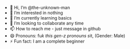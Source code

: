 - 👋 Hi, I’m @the-unknown-man
- 👀 I’m interested in nothing
- 🌱 I’m currently learning basics
- 💞️ I’m looking to collaborate any time
- 📫 How to reach me - just message in github
- 😄 Pronouns: fu*k this gen-z pronouns s*it, (Gender: Male)
- ⚡ Fun fact: I am a complete beginner

<!---
the-unknown-man/the-unknown-man is a ✨ special ✨ repository because its `README.md` (this file) appears on your GitHub profile.
You can click the Preview link to take a look at your changes.
--->
